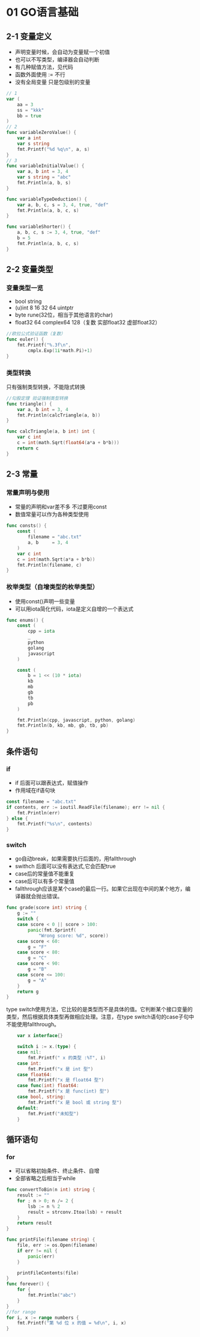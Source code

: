 # 01 GO语言基础

## 2-1 变量定义
+ 声明变量时候，会自动为变量赋一个初值
+ 也可以不写类型，编译器会自动判断
+ 有几种赋值方法，见代码
+ 函数外面使用 := 不行
+ 没有全局变量 只是包级别的变量
```go
// 1
var (
	aa = 3
	ss = "kkk"
	bb = true
)
// 2
func variableZeroValue() {
	var a int
	var s string
	fmt.Printf("%d %q\n", a, s)
}
// 3
func variableInitialValue() {
	var a, b int = 3, 4
	var s string = "abc"
	fmt.Println(a, b, s)
}

func variableTypeDeduction() {
	var a, b, c, s = 3, 4, true, "def"
	fmt.Println(a, b, c, s)
}

func variableShorter() {
	a, b, c, s := 3, 4, true, "def"
	b = 5
	fmt.Println(a, b, c, s)
}
```

## 2-2 变量类型
### 变量类型一览
+ bool string
+ (u)int 8 16 32 64 uintptr
+ byte rune(32位，相当于其他语言的char)
+ float32 64 complex64 128（复数 实部float32 虚部float32）
```go
//欧拉公式验证函数（复数）
func euler() {
	fmt.Printf("%.3f\n",
		cmplx.Exp(1i*math.Pi)+1)
}
```
### 类型转换
只有强制类型转换，不能隐式转换
```go
//勾股定理 验证强制类型转换
func triangle() {
	var a, b int = 3, 4
	fmt.Println(calcTriangle(a, b))
}

func calcTriangle(a, b int) int {
	var c int
	c = int(math.Sqrt(float64(a*a + b*b)))
	return c
}
```
## 2-3 常量
### 常量声明与使用
- 常量的声明和var差不多 不过要用const
- 数值常量可以作为各种类型使用
```go
func consts() {
	const (
		filename = "abc.txt"
		a, b     = 3, 4
	)
	var c int
	c = int(math.Sqrt(a*a + b*b))
	fmt.Println(filename, c)
}
```
### 枚举类型（自增类型的枚举类型）
- 使用const()声明一些变量
- 可以用iota简化代码，iota是定义自增的一个表达式
```go
func enums() {
	const (
		cpp = iota
		_
		python
		golang
		javascript
	)

	const (
		b = 1 << (10 * iota)
		kb
		mb
		gb
		tb
		pb
	)

	fmt.Println(cpp, javascript, python, golang)
	fmt.Println(b, kb, mb, gb, tb, pb)
}
```

## 条件语句
### if
- if 后面可以跟表达式，赋值操作
- 作用域在if语句块
```go
const filename = "abc.txt"
if contents, err := ioutil.ReadFile(filename); err != nil {
	fmt.Println(err)
} else {
	fmt.Printf("%s\n", contents)
}
```
### switch
- go自动break，如果需要执行后面的，用fallthrough
- swithch 后面可以没有表达式,它会匹配true
- case后的常量值不能重复 
- case后可以有多个常量值 
- fallthrough应该是某个case的最后一行。如果它出现在中间的某个地方，编译器就会抛出错误。
```go
func grade(score int) string {
	g := ""
	switch {
	case score < 0 || score > 100:
		panic(fmt.Sprintf(
			"Wrong score: %d", score))
	case score < 60:
		g = "F"
	case score < 80:
		g = "C"
	case score < 90:
		g = "B"
	case score <= 100:
		g = "A"
	}
	return g
}
```
type switch使用方法，它比较的是类型而不是具体的值。它判断某个接口变量的类型，然后根据具体类型再做相应处理。注意，在type switch语句的case子句中不能使用fallthrough。
```go
	var x interface{}

	switch i := x.(type) {
	case nil:
		fmt.Printf(" x 的类型 :%T", i)
	case int:
		fmt.Printf("x 是 int 型")
	case float64:
		fmt.Printf("x 是 float64 型")
	case func(int) float64:
		fmt.Printf("x 是 func(int) 型")
	case bool, string:
		fmt.Printf("x 是 bool 或 string 型")
	default:
		fmt.Printf("未知型")
	}
```
## 循环语句
### for
- 可以省略初始条件、终止条件、自增
- 全部省略之后相当于while
```go
func convertToBin(n int) string {
	result := ""
	for ; n > 0; n /= 2 {
		lsb := n % 2
		result = strconv.Itoa(lsb) + result
	}
	return result
}

func printFile(filename string) {
	file, err := os.Open(filename)
	if err != nil {
		panic(err)
	}

	printFileContents(file)
}
func forever() {
    for {
        fmt.Println("abc")
    }
}
//for range
for i, x := range numbers {
    fmt.Printf("第 %d 位 x 的值 = %d\n", i, x)
}
```